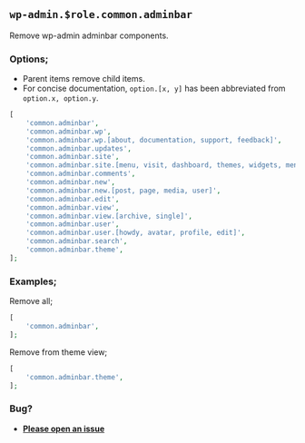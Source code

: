 ## `wp-admin.$role.common.adminbar`

Remove wp-admin adminbar components.

### Options;

* Parent items remove child items. 
* For concise documentation, `option.[x, y]` has been abbreviated from `option.x, option.y`.

```php
[
    'common.adminbar',
    'common.adminbar.wp',
    'common.adminbar.wp.[about, documentation, support, feedback]',
    'common.adminbar.updates',
    'common.adminbar.site',
    'common.adminbar.site.[menu, visit, dashboard, themes, widgets, menus]',
    'common.adminbar.comments',
    'common.adminbar.new',
    'common.adminbar.new.[post, page, media, user]',
    'common.adminbar.edit',
    'common.adminbar.view',
    'common.adminbar.view.[archive, single]',
    'common.adminbar.user',
    'common.adminbar.user.[howdy, avatar, profile, edit]',
    'common.adminbar.search',
    'common.adminbar.theme',
];
```

### Examples;

Remove all;

```php
[
    'common.adminbar',
];
```

Remove from theme view;

```php
[
    'common.adminbar.theme',
];
```

### Bug?

* **[Please open an issue](https://github.com/soberwp/intervention/issues/new?title=[wp-admin.common.adminbar]&labels=bug&assignees=darrenjacoby)**
